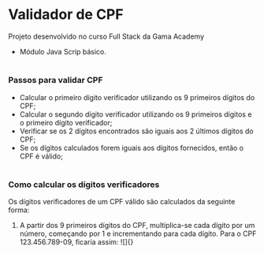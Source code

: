 # Validador de CPF

Projeto desenvolvido no curso Full Stack da Gama Academy
  - Módulo Java Scrip básico.
#

### Passos para validar CPF
  - Calcular o primeiro dígito verificador utilizando os 9 primeiros dígitos do CPF;
  - Calcular o segundo dígito verificador utilizando os 9 primeiros dígitos e o primeiro dígito verificador;
  - Verificar se os 2 dígitos encontrados são iguais aos 2 últimos dígitos do CPF;
  - Se os dígitos calculados forem iguais aos dígitos fornecidos, então o CPF é válido;

#

### Como calcular os dígitos verificadores
Os dígitos verificadores de um CPF válido são calculados da seguinte forma:

  1. A partir dos 9 primeiros dígitos do CPF, multiplica-se cada dígito por um número, começando por 1 e incrementando para cada dígito. Para o CPF 123.456.789-09, ficaria assim:
  ![]{}
